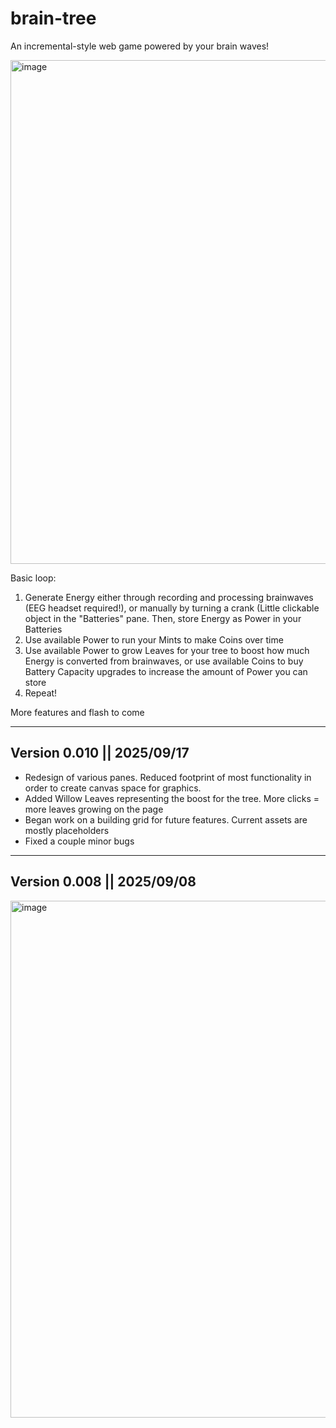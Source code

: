 # brain-tree
An incremental-style web game powered by your brain waves!

<img width="1357" height="806" alt="image" src="https://github.com/user-attachments/assets/1d737345-1ff0-4843-8f20-4ef90dafaf4f" />

Basic loop:
1) Generate Energy either through recording and processing brainwaves (EEG headset required!), or manually by turning a crank (Little clickable object in the "Batteries" pane. Then, store Energy as Power in your Batteries
2) Use available Power to run your Mints to make Coins over time
3) Use available Power to grow Leaves for your tree to boost how much Energy is converted from brainwaves, or use available Coins to buy Battery Capacity upgrades to increase the amount of Power you can store
4) Repeat!

More features and flash to come

---------------------------
Version 0.010 || 2025/09/17
---------------------------
* Redesign of various panes. Reduced footprint of most functionality in order to create canvas space for graphics.
* Added Willow Leaves representing the boost for the tree. More clicks = more leaves growing on the page
* Began work on a building grid for future features. Current assets are mostly placeholders
* Fixed a couple minor bugs

---------------------------
Version 0.008 || 2025/09/08
---------------------------
<img width="1427" height="827" alt="image" src="https://github.com/user-attachments/assets/cbff8434-8e25-4cf2-a67b-1fa5255cdb7c" />
